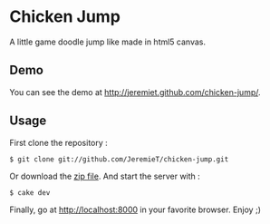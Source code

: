 # Chicken Jump

A little game doodle jump like made in html5 canvas.

## Demo
You can see the demo at <http://jeremiet.github.com/chicken-jump/>.

## Usage
First clone the repository :
```shell
$ git clone git://github.com/JeremieT/chicken-jump.git
```
Or download the [zip file](https://github.com/JeremieT/chicken-jump/zipball/master).
And start the server with :
```shell
$ cake dev
```
Finally, go at <http://localhost:8000> in your favorite browser. Enjoy ;)